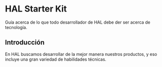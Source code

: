 # HAL Starter Kit

Guía acerca de lo que todo desarrollador de HAL debe der ser acerca de tecnología.

## Introducción

En HAL buscamos desarrollar de la mejor manera nuestros productos, y eso incluye una gran variedad de habilidades técnicas.